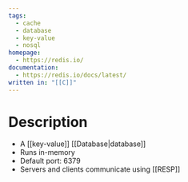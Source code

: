 ```yaml
---
tags:
  - cache
  - database
  - key-value
  - nosql
homepage:
  - https://redis.io/
documentation:
  - https://redis.io/docs/latest/
written in: "[[C]]"
---
```

# Description
- A [[key-value]] [[Database|database]] 
- Runs in-memory 
- Default port: 6379
- Servers and clients communicate using [[RESP]]